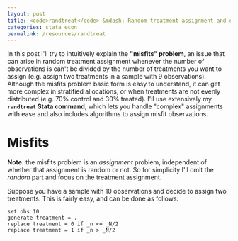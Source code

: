 ```yaml
---
layout: post
title: <code>randtreat</code> &mdash; Random treatment assignment and dealing with misfits
categories: stata econ
permalink: /resources/randtreat
---
```


In this post I'll try to intuitively explain the **"misfits" problem**, an issue that can arise in random treatment assignment whenever the number of observations is can't be divided by the number of treatments you want to assign (e.g. assign two treatments in a sample with 9 observations). Although the misfits problem basic form is easy to understand, it can get more complex in stratified allocations, or when treatments are not evenly distributed (e.g. 70% control and 30% treated). I'll use extensively my **`randtreat` Stata command**, which lets you handle "complex" assignments with ease and also includes algorithms to assign misfit observations.

# Misfits

**Note:** the misfits problem is an *assignment* problem, independent of whether that assignment is random or not. So for simplicity I'll omit the *random* part and focus on the treatment assignment.

Suppose you have a sample with 10 observations and decide to assign two treatments. This is fairly easy, and can be done as follows:

```
set obs 10
generate treatment = .
replace treatment = 0 if _n <= _N/2
replace treatment = 1 if _n > _N/2
```
